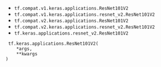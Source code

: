 - `tf.compat.v1.keras.applications.ResNet101V2`
- `tf.compat.v1.keras.applications.resnet_v2.ResNet101V2`
- `tf.compat.v2.keras.applications.ResNet101V2`
- `tf.compat.v2.keras.applications.resnet_v2.ResNet101V2`
- `tf.keras.applications.resnet_v2.ResNet101V2`

```
 tf.keras.applications.ResNet101V2(
    *args,
    **kwargs
)
```
